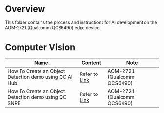 # Overview
This folder contains the process and instructions for AI development on the AOM-2721 (Qualcomm QCS6490) edge device.

# Computer Vision

| Name | Content | Note |
| -------- | -------- | -------- |
| How To Create an Object Detection demo using QC AI Hub | Refer to [Link](object_detection_demo-using-qc_ai_hub.md) |  AOM-2721 (Qualcomm QCS6490) |
| How To Create an Object Detection demo using QC SNPE | Refer to [Link](object_detection_demo-using-qc_snpe.md) |  AOM-2721 (Qualcomm QCS6490) |

  
